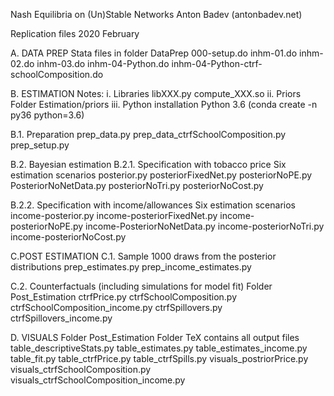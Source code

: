 Nash Equilibria on (Un)Stable Networks
Anton Badev (antonbadev.net)

Replication files
2020 February

A. DATA PREP
Stata files in folder DataPrep
000-setup.do
inhm-01.do
inhm-02.do
inhm-03.do
inhm-04-Python.do
inhm-04-Python-ctrf-schoolComposition.do

B. ESTIMATION
Notes:
i. Libraries
libXXX.py
compute_XXX.so
ii. Priors
Folder Estimation/priors
iii. Python installation
Python 3.6 (conda create -n py36 python=3.6)

B.1. Preparation
prep_data.py
prep_data_ctrfSchoolComposition.py
prep_setup.py

B.2. Bayesian estimation
B.2.1. Specification with tobacco price
Six estimation scenarios
posterior.py
posteriorFixedNet.py
posteriorNoPE.py
PosteriorNoNetData.py
posteriorNoTri.py
posteriorNoCost.py

B.2.2. Specification with income/allowances
Six estimation scenarios
income-posterior.py
income-posteriorFixedNet.py
income-posteriorNoPE.py
income-PosteriorNoNetData.py
income-posteriorNoTri.py
income-posteriorNoCost.py

C.POST ESTIMATION
C.1. Sample 1000 draws from the posterior distributions
prep_estimates.py
prep_income_estimates.py

C.2. Counterfactuals (including simulations for model fit)
Folder Post_Estimation
ctrfPrice.py
ctrfSchoolComposition.py
ctrfSchoolComposition_income.py
ctrfSpillovers.py
ctrfSpillovers_income.py

D. VISUALS
Folder Post_Estimation
Folder TeX contains all output files
table_descriptiveStats.py
table_estimates.py
table_estimates_income.py
table_fit.py
table_ctrfPrice.py
table_ctrfSpills.py
visuals_postriorPrice.py
visuals_ctrfSchoolComposition.py
visuals_ctrfSchoolComposition_income.py
